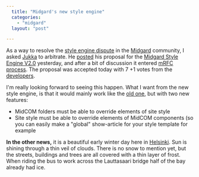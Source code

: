 ```yaml
---
  title: "Midgard's new style engine"
  categories: 
    - "midgard"
  layout: "post"

---
```

As a way to resolve the [style engine dispute][2] in the [Midgard][3] community, I asked [Jukka][4] to arbitrate. He [posted][5] his proposal for the [Midgard Style Engine V2.0][6] yesterday, and after a bit of discussion it entered [mRFC][7] [process][8]. The proposal was accepted today with 7 +1 votes from the [developers][9]. 

I'm really looking forward to seeing this happen. What I want from the new style engine, is that it would mainly work like the [old one][10], but with two new features:

* MidCOM folders must be able to override elements of site style
* Site style must be able to override elements of MidCOM components (so you
  can easily make a "global" show-article for your style template for example

__In the other news,__ it is a beautiful early winter day here in [Helsinki][1]. Sun is shining through a thin veil of clouds. There is no snow to mention yet, but the streets, buildings and trees are all covered with a thin layer of frost. When riding the bus to work across the Lauttasaari bridge half of the bay already had ice.

[1]: http://en.wikipedia.org/wiki/Helsinki
[2]: http://bergie.iki.fi/midcom-permalink-a0a1f2a3b8131351836d4300a41aae01
[3]: http://www.midgard-project.org/
[4]: http://yukatan.fi/display/yukatan/Yukatan
[5]: http://permalink.gmane.org/gmane.comp.web.midgard.devel/6189
[6]: http://www.midgard-project.org/midcom-permalink-927ced1821c189bed7d6570d2e33fe4d
[7]: http://www.midgard-project.org/midcom-permalink-362412f4af67350c4b3edaa4cb7c2df4
[8]: http://www.midgard-project.org/midcom-permalink-86c0ba7e8acdb1dbd03c95c89e07e9a7
[9]: http://www.midgard-project.org/community/whoswho/
[10]: http://www.midgard-project.org/midcom-permalink-2732f47bbdf5a868fd7811d696886149
